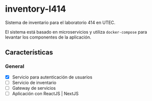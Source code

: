 # inventory-l414

Sistema de inventario para el laboratorio 414 en UTEC.

El sistema está basado en microservicios y utiliza `docker-compose` para levantar los componentes de la aplicación.

## Características

### General

* [x] Servicio para autenticación de usuarios
* [ ] Servicio de inventario
* [ ] Gateway de servicios
* [ ] Aplicación con ReactJS | NextJS

